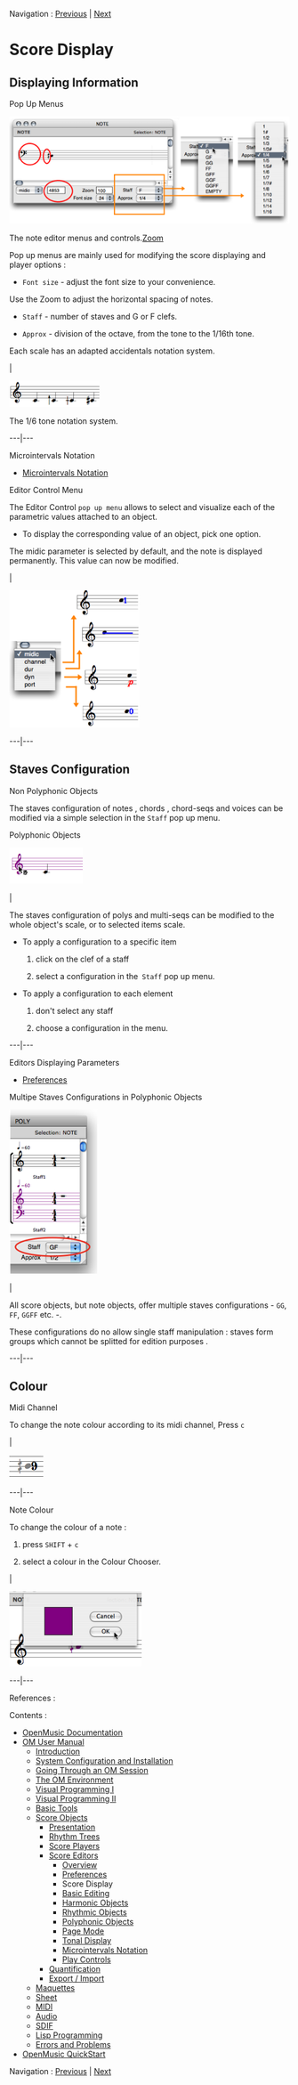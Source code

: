 Navigation : [Previous](Editors-Prefs "page
précédente\(Preferences\)") | [Next](Editor-Basics "page
suivante\(Basic Editing\)")


# Score Display

## Displaying Information

Pop Up Menus

![The note editor menus and controls.](../res/changegrade_scr.png)

The note editor menus and controls.[Zoom](../res/changegrade_scr_1.png "Zoom
\(nouvelle fenêtre\)")

Pop up menus are mainly used for modifying the score displaying and player
options :

  * `Font size` - adjust the font size to your convenience. 

Use the Zoom to adjust the horizontal spacing of notes.

  * `Staff`  - number of staves and G or F clefs.

  * `Approx`  - division of the octave, from the tone to the 1/16th tone.

Each scale has an adapted accidentals notation system.

|

![The 1/6 tone notation system.](../res/6.png)

The 1/6 tone notation system.  
  
---|---  
  
Microintervals Notation

  * [Microintervals Notation](Editor-Microintervals)

Editor Control Menu

The Editor Control `pop up menu` allows to select and visualize each of the
parametric values attached to an object.

  * To display the corresponding value of an object, pick one option. 

The midic parameter is selected by default, and the note is displayed
permanently. This value can now be modified.

|

![](../res/changedisplay.png)  
  
---|---  
  
## Staves Configuration

Non Polyphonic Objects

The staves configuration of notes ,  chords ,  chord-seqs and  voices can be
modified via a simple selection in the `Staff` pop up menu.

Polyphonic Objects

![](../res/select.png)

|

The staves configuration of  polys and  multi-seqs can be modified to the
whole object's scale, or to selected items scale.

  * To apply a configuration to a specific item

    1. click on the clef of a staff 

    2. select a configuration in the` Staff` pop up menu.

  * To apply a configuration to each element

    1. don't select any staff 

    2. choose a configuration in the menu.

  
  
---|---  
  
Editors Displaying Parameters

  * [Preferences](Editors-Prefs)

Multipe Staves Configurations in Polyphonic Objects

![](../res/staffinpoly1.png)

|

All score objects, but  note objects, offer multiple staves configurations -
`GG`, `FF`, `GGFF` etc. -.

These configurations do no allow single staff manipulation : staves form
groups which cannot be splitted for edition purposes .  
  
---|---  
  
## Colour

Midi Channel

To change the note colour according to its midi channel, Press `c`

|

![](../res/channelcolour_icon.png)  
  
---|---  
  
Note Colour

To change the colour of a note :

  1. press `SHIFT` \+ `c`

  2. select a colour in the Colour Chooser.

|

![](../res/changecolour_1.png)  
  
---|---  
  
References :

Contents :

  * [OpenMusic Documentation](OM-Documentation)
  * [OM User Manual](OM-User-Manual)
    * [Introduction](00-Contents)
    * [System Configuration and Installation](Installation)
    * [Going Through an OM Session](Goingthrough)
    * [The OM Environment](Environment)
    * [Visual Programming I](BasicVisualProgramming)
    * [Visual Programming II](AdvancedVisualProgramming)
    * [Basic Tools](BasicObjects)
    * [Score Objects](ScoreObjects)
      * [Presentation](Score-Objects-Intro)
      * [Rhythm Trees](RT)
      * [Score Players](ScorePlayer)
      * [Score Editors](ScoreEditors)
        * [Overview](Editor-Overview)
        * [Preferences](Editors-Prefs)
        * Score Display
        * [Basic Editing](Editor-Basics)
        * [Harmonic Objects](Harmonic-Obj-Editor)
        * [Rhythmic Objects](Editor-Rhythm)
        * [Polyphonic Objects](Poly-Multi-Editor)
        * [Page Mode](Editor-PageMode)
        * [Tonal Display](Editor-Tonality)
        * [Microintervals Notation](Editor-Microintervals)
        * [Play Controls](Editor-Play)
      * [Quantification](Quantification)
      * [Export / Import](ImportExport)
    * [Maquettes](Maquettes)
    * [Sheet](Sheet)
    * [MIDI](MIDI)
    * [Audio](Audio)
    * [SDIF](SDIF)
    * [Lisp Programming](Lisp)
    * [Errors and Problems](errors)
  * [OpenMusic QuickStart](QuickStart-Chapters)

Navigation : [Previous](Editors-Prefs "page
précédente\(Preferences\)") | [Next](Editor-Basics "page
suivante\(Basic Editing\)")

